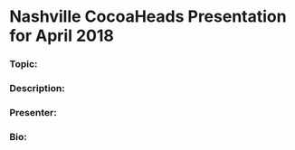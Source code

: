 # Nashville CocoaHeads Presentation for April 2018

### Topic:

### Description:

### Presenter:

### Bio:
